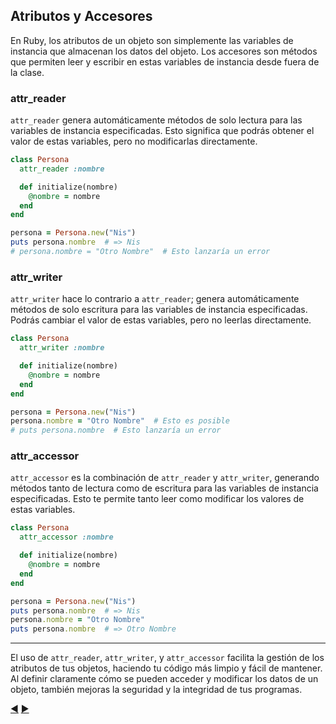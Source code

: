 ## Atributos y Accesores

En Ruby, los atributos de un objeto son simplemente las variables de instancia que almacenan los datos del objeto. Los accesores son métodos que permiten leer y escribir en estas variables de instancia desde fuera de la clase.

### attr_reader

`attr_reader` genera automáticamente métodos de solo lectura para las variables de instancia especificadas. Esto significa que podrás obtener el valor de estas variables, pero no modificarlas directamente.

```ruby
class Persona
  attr_reader :nombre

  def initialize(nombre)
    @nombre = nombre
  end
end

persona = Persona.new("Nis")
puts persona.nombre  # => Nis
# persona.nombre = "Otro Nombre"  # Esto lanzaría un error
```

### attr_writer

`attr_writer` hace lo contrario a `attr_reader`; genera automáticamente métodos de solo escritura para las variables de instancia especificadas. Podrás cambiar el valor de estas variables, pero no leerlas directamente.

```ruby
class Persona
  attr_writer :nombre

  def initialize(nombre)
    @nombre = nombre
  end
end

persona = Persona.new("Nis")
persona.nombre = "Otro Nombre"  # Esto es posible
# puts persona.nombre  # Esto lanzaría un error
```

### attr_accessor

`attr_accessor` es la combinación de `attr_reader` y `attr_writer`, generando métodos tanto de lectura como de escritura para las variables de instancia especificadas. Esto te permite tanto leer como modificar los valores de estas variables.

```ruby
class Persona
  attr_accessor :nombre

  def initialize(nombre)
    @nombre = nombre
  end
end

persona = Persona.new("Nis")
puts persona.nombre  # => Nis
persona.nombre = "Otro Nombre"
puts persona.nombre  # => Otro Nombre
```

---

El uso de `attr_reader`, `attr_writer`, y `attr_accessor` facilita la gestión de los atributos de tus objetos, haciendo tu código más limpio y fácil de mantener. Al definir claramente cómo se pueden acceder y modificar los datos de un objeto, también mejoras la seguridad y la integridad de tus programas.

[:arrow_backward:](11-Bloques-Procs-Lambdas.md) [:arrow_forward:](14-Herencia.md)

